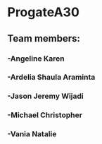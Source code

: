 # ProgateA30
## Team members:
### -Angeline Karen
### -Ardelia Shaula Araminta
### -Jason Jeremy Wijadi
### -Michael Christopher
### -Vania Natalie
